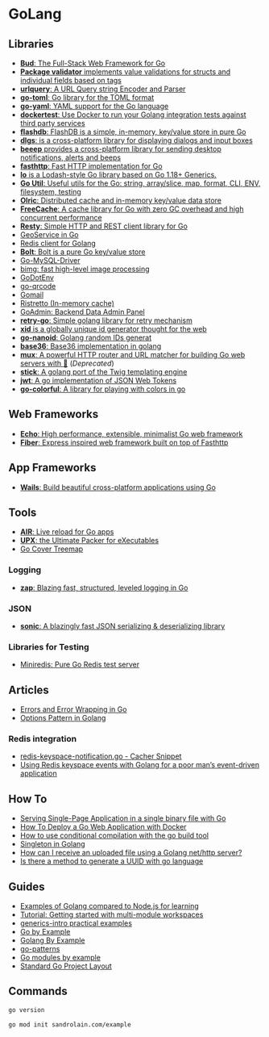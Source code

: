 # GoLang

## Libraries

- [**Bud**: The Full-Stack Web Framework for Go](https://github.com/livebud/bud)
- [**Package validator** implements value validations for structs and individual fields based on tags](https://github.com/go-playground/validator)
- [**urlquery**: A URL Query string Encoder and Parser](https://github.com/hetiansu5/urlquery)
- [**go-toml**: Go library for the TOML format](https://github.com/pelletier/go-toml)
- [**go-yaml**: YAML support for the Go language](https://github.com/go-yaml/yaml)
- [**dockertest**: Use Docker to run your Golang integration tests against third party services](https://github.com/ory/dockertest)
- [**flashdb**: FlashDB is a simple, in-memory, key/value store in pure Go](https://github.com/arriqaaq/flashdb)
- [**dlgs**: is a cross-platform library for displaying dialogs and input boxes](https://github.com/gen2brain/dlgs)
- [**beeep** provides a cross-platform library for sending desktop notifications, alerts and beeps](https://github.com/gen2brain/beeep)
- [**fasthttp**: Fast HTTP implementation for Go](https://github.com/valyala/fasthttp)
- [**lo** is a Lodash-style Go library based on Go 1.18+ Generics.](https://github.com/samber/lo)
- [**Go Util**: Useful utils for the Go: string, array/slice, map, format, CLI, ENV, filesystem, testing](https://github.com/gookit/goutil)
- [**Olric**: Distributed cache and in-memory key/value data store](https://github.com/buraksezer/olric)
- [**FreeCache**: A cache library for Go with zero GC overhead and high concurrent performance](https://github.com/coocood/freecache)
- [**Resty**: Simple HTTP and REST client library for Go](https://github.com/go-resty/resty)
- [GeoService in Go](https://github.com/codingsince1985/geo-golang)
- [Redis client for Golang](https://github.com/go-redis/redis)
- [**Bolt**: Bolt is a pure Go key/value store](https://github.com/boltdb/bolt)
- [Go-MySQL-Driver](https://github.com/go-sql-driver/mysql)
- [bimg: fast high-level image processing](https://github.com/h2non/bimg)
- [GoDotEnv](https://github.com/joho/godotenv)
- [go-qrcode](https://github.com/yeqown/go-qrcode)
- [Gomail](https://pkg.go.dev/gopkg.in/mail.v2)
- [Ristretto (In-memory cache)](https://github.com/dgraph-io/ristretto)
- [GoAdmin: Backend Data Admin Panel](https://www.go-admin.com/)
- [**retry-go**: Simple golang library for retry mechanism](https://github.com/avast/retry-go)
- [**xid** is a globally unique id generator thought for the web](https://github.com/rs/xid)
- [**go-nanoid**: Golang random IDs generat](https://github.com/matoous/go-nanoid)
- [**base36**: Base36 implementation in golang](https://github.com/martinlindhe/base36)
- [**mux**: A powerful HTTP router and URL matcher for building Go web servers with 🦍](https://github.com/gorilla/mux) (*Deprecated*)
- [**stick**: A golang port of the Twig templating engine](https://github.com/tyler-sommer/stick)
- [**jwt**: A go implementation of JSON Web Tokens](https://github.com/golang-jwt/jwt)
- [**go-colorful**: A library for playing with colors in go](https://github.com/lucasb-eyer/go-colorful)

## Web Frameworks

- [**Echo**: High performance, extensible, minimalist Go web framework](https://echo.labstack.com/)
- [**Fiber**: Express inspired web framework built on top of Fasthttp](https://gofiber.io/)

## App Frameworks

- [**Wails**: Build beautiful cross-platform applications using Go](https://wails.io/)

## Tools

- [**AIR**: Live reload for Go apps](https://github.com/cosmtrek/air)
- [**UPX**: the Ultimate Packer for eXecutables](https://upx.github.io/)
- [Go Cover Treemap](https://go-cover-treemap.io/)

### Logging

- [**zap**: Blazing fast, structured, leveled logging in Go](https://github.com/uber-go/zap)

### JSON

- [**sonic**: A blazingly fast JSON serializing & deserializing library](https://github.com/bytedance/sonic)

### Libraries for Testing

- [Miniredis: Pure Go Redis test server](https://github.com/alicebob/miniredis)

## Articles

- [Errors and Error Wrapping in Go](https://trstringer.com/errors-and-error-wrapping-go/)
- [Options Pattern in Golang](https://levelup.gitconnected.com/options-pattern-in-golang-9a0384a9d8db)

### Redis integration

- [redis-keyspace-notification.go - Cacher Snippet](https://snippets.cacher.io/snippet/6607f124ebc238ebf22c)
- [Using Redis keyspace events with Golang for a poor man’s event-driven application](https://mattboodoo.com/2021/07/02/using-redis-keyspace-events-with-golang-for-a-poor-mans-event-driven-application/)

## How To

- [Serving Single-Page Application in a single binary file with Go](https://dev.to/aryaprakasa/serving-single-page-application-in-a-single-binary-file-with-go-12ij)
- [How To Deploy a Go Web Application with Docker](https://semaphoreci.com/community/tutorials/how-to-deploy-a-go-web-application-with-docker)
- [How to use conditional compilation with the go build tool](https://dave.cheney.net/2013/10/12/how-to-use-conditional-compilation-with-the-go-build-tool)
- [Singleton in Golang](https://thedevelopercafe.com/articles/singleton-in-golang-839d8610958b)
- [How can I receive an uploaded file using a Golang net/http server?](https://stackoverflow.com/questions/40684307/how-can-i-receive-an-uploaded-file-using-a-golang-net-http-server)
- [Is there a method to generate a UUID with go language](https://stackoverflow.com/questions/15130321/is-there-a-method-to-generate-a-uuid-with-go-language)

## Guides

- [Examples of Golang compared to Node.js for learning](https://github.com/miguelmota/golang-for-nodejs-developers)
- [Tutorial: Getting started with multi-module workspaces](https://go.dev/doc/tutorial/workspaces)
- [generics-intro practical examples](https://gosamples.dev/tags/generics-intro/)
- [Go by Example](https://gobyexample.com/)
- [Golang By Example](https://golangbyexample.com/)
- [go-patterns](https://github.com/tmrts/go-patterns)
- [Go modules by example](https://github.com/go-modules-by-example/index)
- [Standard Go Project Layout](https://github.com/golang-standards/project-layout)

## Commands

```sh
go version
```

```sh
go mod init sandrolain.com/example
```
